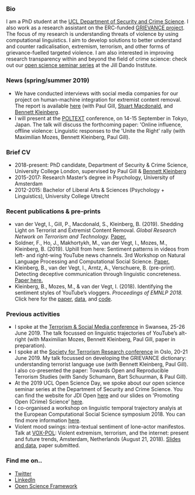 ### Bio
I am a PhD student at the [UCL Department of Security and Crime Science](http://www.ucl.ac.uk/jill-dando-institute). I also work as a research assistant on the ERC-funded [GRIEVANCE project](https://www.grievance-erc.com/). The focus of my research is understanding threats of violence by using computational linguistics. I aim to develop solutions to better understand and counter radicalisation, extremism, terrorism, and other forms of grievance-fuelled targeted violence. I am also interested in improving research transparency within and beyond the field of crime science: check out our [open science seminar series](jdiopen.github.io) at the Jill Dando Institute. 

### News (spring/summer 2019)
- We have conducted interviews with social media companies for our project on human-machine integration for extremist content removal. The report is available [here](https://rusi.org/sites/default/files/20190703_grntt_paper_3.pdf) (with Paul Gill, [Stuart Macdonald](http://www.swansea.ac.uk/staff/law/stuartmacdonald/), and [Bennett Kleinberg](https://bkleinberg.net/).
- I will present at the [POLTEXT](https://www.poltextconference.org/) conference, on 14-15 September in Tokyo, Japan. The talk will discuss the forthcoming paper: 'Online influence, offline violence: Linguistic responses to the 'Unite the Right' rally (with Maximilian Mozes, Bennett Kleinberg, Paul Gill).

### Brief CV 
- 2018-present: PhD candidate, Department of Security & Crime Science, University College London, supervised by Paul Gill & [Bennett Kleinberg](https://bkleinberg.net/) 
- 2015-2017: Research Master’s degree in Psychology, University of Amsterdam 
- 2012-2015: Bachelor of Liberal Arts & Sciences (Psychology + Linguistics), University College Utrecht 

### Recent publications & pre-prints
- van der Vegt, I., Gill, P., Macdonald, S., Kleinberg, B. (2019). Shedding Light on Terrorist and Extremist Content Removal. _Global Research Network on Terrorism and Technology._ [Paper.](https://rusi.org/publication/other-publications/shedding-light-terrorist-and-extremist-content-removal)
- Soldner, F., Ho, J., Makhortykh, M., van der Vegt, I., Mozes, M., Kleinberg, B. (2019). Uphill from here: Sentiment patterns in videos from left- and right-wing YouTube news channels. 3rd Workshop on Natural Language Processing and Computational Social Science. [Paper.](https://aclweb.org/anthology/papers/W/W19/W19-2110/)
- Kleinberg, B., van der Vegt, I., Arntz, A., Verschuere, B. (pre-print). Detecting deceptive communication through linguistic concreteness. [Paper here.](https://psyarxiv.com/p3qjh/download/?format=pdf)
- Kleinberg, B., Mozes, M., & van der Vegt, I. (2018). Identifying the sentiment styles of YouTube’s vloggers. _Proceedings of EMNLP 2018._ Click here for the [paper](https://arxiv.org/abs/1808.09722), [data](https://github.com/ben-aaron188/narrative_structures), and [code](https://github.com/ben-aaron188/naive_context_sentiment).

### Previous activities
- I spoke at the [Terrorism & Social Media conference](http://terrorismandsocialmedia.com/) in Swansea, 25-26 June 2019. The talk focussed on linguistic trajectories of YouTube’s alt-right (with Maximilian Mozes, Bennett Kleinberg, Paul Gill, paper in preparation). 
- I spoke at the [Society for Terrorism Research conference](https://www.societyforterrorismresearch.org/international-conference-2019) in Oslo, 20-21 June 2019. My talk focussed on developing the GRIEVANCE dictionary: understanding terrorist language use (with Bennett Kleinberg, Paul Gill). I also co-presented the paper: Towards Open and Reproducible Terrorism Studies (with Sandy Schumann, Bart Schuurman, & Paul Gill). 
- At the 2019 UCL Open Science Day, we spoke about our open science seminar series at the Department of Security and Crime Science. You can find the website for JDI Open [here](jdiopen.github.io) and our slides on 'Promoting Open (Crime) Science' [here](https://jdiopen.github.io/jdiopen.github.io/osday.pdf). 
- I co-organised a workshop on linguistic temporal trajectory analyis at the European Computational Social Science symposium 2018. You can find more information [here](https://bkleinberg.net/ltta_workshop/).
- Violent mood swings: intra-textual sentiment of lone-actor manifestos. Talk at [VOX-POL](https://www.voxpol.eu/): Violent extremism, terrorism, and the internet: present and future trends, Amsterdam, Netherlands (August 21, 2018). [Slides and data](https://osf.io/me7bz/), paper submitted.

### Find me on..
- [Twitter](https://twitter.com/Isabellevdv)
- [LinkedIn](https://www.linkedin.com/in/isabellevdv/)
- [Open Science Framework](https://osf.io/ubrz6/)


